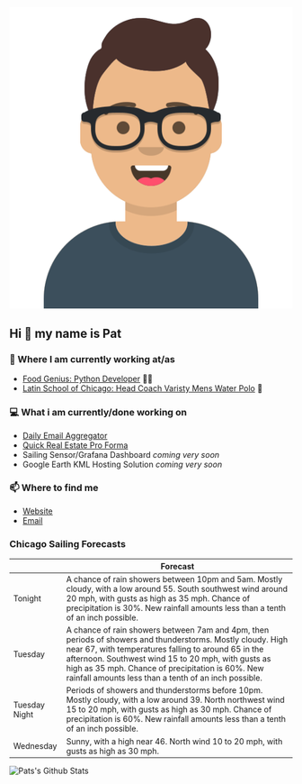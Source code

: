 [![Social banner for p-j-falconer](https://raw.githubusercontent.com/P-J-FALCONER/P-J-FALCONER/master/assets/avataaars.svg)](https://patfalconer.com/)
## Hi :wave: my name is Pat

### 💼 Where I am currently working at/as
- [Food Genius: Python Developer](https://getfoodgenius.com/) 🍔🐍
- [Latin School of Chicago: Head Coach Varisty Mens Water Polo](https://www.latinschool.org/) 🤽


### 💻 What i am currently/done working on
 - [Daily Email Aggregator](https://github.com/P-J-FALCONER/dott_daily_mail)
 - [Quick Real Estate Pro Forma](https://github.com/P-J-FALCONER/henry)
 - Sailing Sensor/Grafana Dashboard *coming very soon*
 - Google Earth KML Hosting Solution *coming very soon*

### 📫 Where to find me
 - [Website](https://patfalconer.com/)
 - [Email](mailto:patrick.j.falconer@gmail.com)


### Chicago Sailing Forecasts
|   | Forecast  |
|---|---|
| Tonight | A chance of rain showers between 10pm and 5am. Mostly cloudy, with a low around 55. South southwest wind around 20 mph, with gusts as high as 35 mph. Chance of precipitation is 30%. New rainfall amounts less than a tenth of an inch possible. |
| Tuesday | A chance of rain showers between 7am and 4pm, then periods of showers and thunderstorms. Mostly cloudy. High near 67, with temperatures falling to around 65 in the afternoon. Southwest wind 15 to 20 mph, with gusts as high as 35 mph. Chance of precipitation is 60%. New rainfall amounts less than a tenth of an inch possible. |
| Tuesday Night | Periods of showers and thunderstorms before 10pm. Mostly cloudy, with a low around 39. North northwest wind 15 to 20 mph, with gusts as high as 30 mph. Chance of precipitation is 60%. New rainfall amounts less than a tenth of an inch possible. |
| Wednesday | Sunny, with a high near 46. North wind 10 to 20 mph, with gusts as high as 30 mph. |

![Pats's Github Stats](https://github-readme-stats.vercel.app/api?username=p-j-falconer&show_icons=true&theme=radical)
